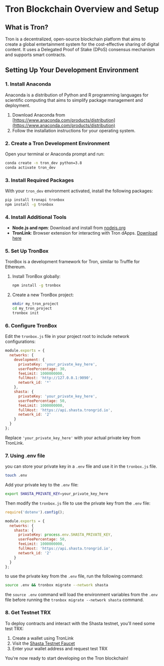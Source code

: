 # Tron Blockchain Overview and Setup

## What is Tron?

Tron is a decentralized, open-source blockchain platform that aims to create a global entertainment system for the cost-effective sharing of digital content. It uses a Delegated Proof of Stake (DPoS) consensus mechanism and supports smart contracts.

## Setting Up Your Development Environment

### 1. Install Anaconda

Anaconda is a distribution of Python and R programming languages for scientific computing that aims to simplify package management and deployment.

1. Download Anaconda from [https://www.anaconda.com/products/distribution](https://www.anaconda.com/products/distribution)
2. Follow the installation instructions for your operating system.

### 2. Create a Tron Development Environment

Open your terminal or Anaconda prompt and run:

```bash
conda create -n tron_dev python=3.8
conda activate tron_dev
```

### 3. Install Required Packages

With your `tron_dev` environment activated, install the following packages:

```bash
pip install tronapi tronbox
npm install -g tronbox
```

### 4. Install Additional Tools

- **Node.js and npm**: Download and install from [nodejs.org](https://nodejs.org/)
- **TronLink**: Browser extension for interacting with Tron dApps. [Download here](https://www.tronlink.org/)

### 5. Set Up TronBox

TronBox is a development framework for Tron, similar to Truffle for Ethereum.

1. Install TronBox globally:
   ```bash
   npm install -g tronbox
   ```
2. Create a new TronBox project:
   ```bash
   mkdir my_tron_project
   cd my_tron_project
   tronbox init
   ```

### 6. Configure TronBox

Edit the `tronbox.js` file in your project root to include network configurations:

```javascript
module.exports = {
  networks: {
    development: {
      privateKey: 'your_private_key_here',
      userFeePercentage: 30,
      feeLimit: 1000000000,
      fullHost: 'http://127.0.0.1:9090',
      network_id: '*'
    },
    shasta: {
      privateKey: 'your_private_key_here',
      userFeePercentage: 50,
      feeLimit: 1000000000,
      fullHost: 'https://api.shasta.trongrid.io',
      network_id: '2'
    }
  }
};
```

Replace `'your_private_key_here'` with your actual private key from TronLink.

### 7. Using .env file

you can store your private key in a `.env` file and use it in the `tronbox.js` file.

```bash
touch .env
```

Add your private key to the `.env` file:

```bash
export SHASTA_PRIVATE_KEY=your_private_key_here
```

Then modify the `tronbox.js` file to use the private key from the `.env` file:

```javascript
require('dotenv').config();

module.exports = {
  networks: {
    shasta: {
      privateKey: process.env.SHASTA_PRIVATE_KEY,
      userFeePercentage: 50,
      feeLimit: 1000000000,
      fullHost: 'https://api.shasta.trongrid.io',
      network_id: '2'
    }
  }
};
```

to use the private key from the `.env` file, run the following command:

```bash
source .env && tronbox migrate --network shasta
```

the `source .env` command will load the environment variables from the `.env` file before running the `tronbox migrate --network shasta` command.


### 8. Get Testnet TRX

To deploy contracts and interact with the Shasta testnet, you'll need some test TRX:

1. Create a wallet using TronLink
2. Visit the [Shasta Testnet Faucet](https://www.trongrid.io/shasta/)
3. Enter your wallet address and request test TRX

You're now ready to start developing on the Tron blockchain!